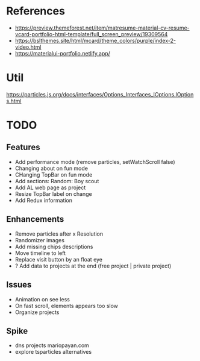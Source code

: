 # References
- https://preview.themeforest.net/item/matresume-material-cv-resume-vcard-portfolio-html-template/full_screen_preview/19309564
- https://bslthemes.site/html/mcard/theme_colors/purple/index-2-video.html
- https://materialui-portfolio.netlify.app/

# Util
https://particles.js.org/docs/interfaces/Options_Interfaces_IOptions.IOptions.html

# TODO

## Features
- Add performance mode (remove particles, setWatchScroll false)
- Changing about on fun mode
- CHanging TopBar on fun mode
- Add sections:
    Random: Boy scout
- Add AL web page as project
- Resize TopBar label on change
- Add Redux information

## Enhancements
- Remove particles after x Resolution
- Randomizer images
- Add missing chips descriptions
- Move timeline to left
- Replace visit button by an float eye
- ? Add data to projects at the end (free project | private project)

## Issues
- Animation on see less
- On fast scroll, elements appears too slow
- Organize projects

## Spike
- dns projects mariopayan.com
- explore tsparticles alternatives